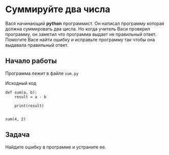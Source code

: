 # Суммируйте два числа

Вася начинающий **python** программист. Он написал программу которая должна суммировать два цисла.
Но когда учитель Васи проверил программу, он заметил что программа выдает не правильный ответ.
Помогите Васе найти ошибку и исправьте программу так чтобы она выдавала правильный ответ.

## Начало работы

Программа лежит в файле
```sum.py```

Исходный код
```python3
def sum(a, b):
    result = a - b

    print(result)


sum(4, 2)
```

## Задача
Найдите ошибку в программе и устраните ее.
